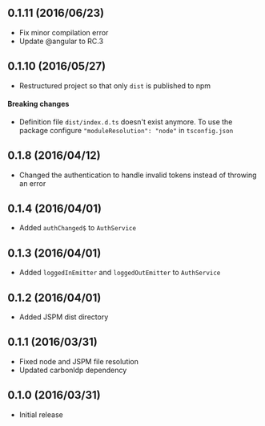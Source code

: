 ## 0.1.11 (2016/06/23)
- Fix minor compilation error
- Update @angular to RC.3

## 0.1.10 (2016/05/27)
- Restructured project so that only `dist` is published to npm

#### Breaking changes
- Definition file `dist/index.d.ts` doesn't exist anymore. To use the package configure `"moduleResolution": "node"` in `tsconfig.json`

## 0.1.8 (2016/04/12)
- Changed the authentication to handle invalid tokens instead of throwing an error

## 0.1.4 (2016/04/01)
- Added `authChanged$` to `AuthService`

## 0.1.3 (2016/04/01)
- Added `loggedInEmitter` and `loggedOutEmitter` to `AuthService`

## 0.1.2 (2016/04/01)
- Added JSPM dist directory

## 0.1.1 (2016/03/31)
- Fixed node and JSPM file resolution
- Updated carbonldp dependency

## 0.1.0 (2016/03/31)
- Initial release
